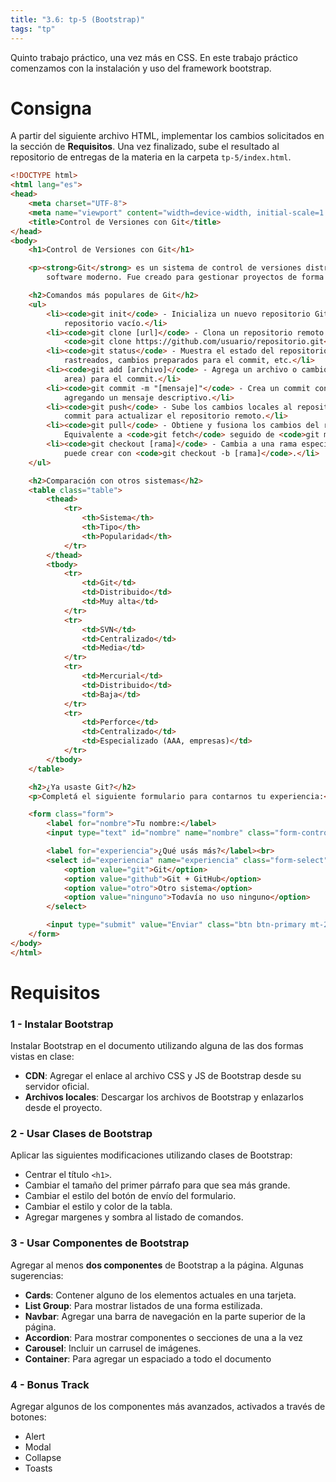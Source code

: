 ```yaml
---
title: "3.6: tp-5 (Bootstrap)"
tags: "tp"
---
```


Quinto trabajo práctico, una vez más en CSS. En este trabajo práctico comenzamos con la instalación y uso del framework bootstrap.

# Consigna

A partir del siguiente archivo HTML, implementar los cambios solicitados en la sección de **Requisitos**. Una vez finalizado, sube el resultado al repositorio de entregas de la materia en la carpeta `tp-5/index.html`.

```html
<!DOCTYPE html>
<html lang="es">
<head>
    <meta charset="UTF-8">
    <meta name="viewport" content="width=device-width, initial-scale=1.0">
    <title>Control de Versiones con Git</title>
</head>
<body>
    <h1>Control de Versiones con Git</h1>

    <p><strong>Git</strong> es un sistema de control de versiones distribuido, ampliamente utilizado en el desarrollo de
        software moderno. Fue creado para gestionar proyectos de forma rápida, eficiente y colaborativa.</p>

    <h2>Comandos más populares de Git</h2>
    <ul>
        <li><code>git init</code> - Inicializa un nuevo repositorio Git en el directorio actual. Este comando crea un
            repositorio vacío.</li>
        <li><code>git clone [url]</code> - Clona un repositorio remoto en tu máquina local. Ejemplo:
            <code>git clone https://github.com/usuario/repositorio.git</code>.</li>
        <li><code>git status</code> - Muestra el estado del repositorio: archivos modificados, nuevos archivos no
            rastreados, cambios preparados para el commit, etc.</li>
        <li><code>git add [archivo]</code> - Agrega un archivo o cambios específicos al área de preparación (staging
            area) para el commit.</li>
        <li><code>git commit -m "[mensaje]"</code> - Crea un commit con los archivos añadidos al área de preparación,
            agregando un mensaje descriptivo.</li>
        <li><code>git push</code> - Sube los cambios locales al repositorio remoto. Generalmente se usa después de un
            commit para actualizar el repositorio remoto.</li>
        <li><code>git pull</code> - Obtiene y fusiona los cambios del repositorio remoto al repositorio local.
            Equivalente a <code>git fetch</code> seguido de <code>git merge</code>.</li>
        <li><code>git checkout [rama]</code> - Cambia a una rama específica del repositorio. Si la rama no existe, se
            puede crear con <code>git checkout -b [rama]</code>.</li>
    </ul>

    <h2>Comparación con otros sistemas</h2>
    <table class="table">
        <thead>
            <tr>
                <th>Sistema</th>
                <th>Tipo</th>
                <th>Popularidad</th>
            </tr>
        </thead>
        <tbody>
            <tr>
                <td>Git</td>
                <td>Distribuido</td>
                <td>Muy alta</td>
            </tr>
            <tr>
                <td>SVN</td>
                <td>Centralizado</td>
                <td>Media</td>
            </tr>
            <tr>
                <td>Mercurial</td>
                <td>Distribuido</td>
                <td>Baja</td>
            </tr>
            <tr>
                <td>Perforce</td>
                <td>Centralizado</td>
                <td>Especializado (AAA, empresas)</td>
            </tr>
        </tbody>
    </table>

    <h2>¿Ya usaste Git?</h2>
    <p>Completá el siguiente formulario para contarnos tu experiencia:</p>

    <form class="form">
        <label for="nombre">Tu nombre:</label>
        <input type="text" id="nombre" name="nombre" class="form-control">

        <label for="experiencia">¿Qué usás más?</label><br>
        <select id="experiencia" name="experiencia" class="form-select">
            <option value="git">Git</option>
            <option value="github">Git + GitHub</option>
            <option value="otro">Otro sistema</option>
            <option value="ninguno">Todavía no uso ninguno</option>
        </select>

        <input type="submit" value="Enviar" class="btn btn-primary mt-2">
    </form>
</body>
</html>
```

# Requisitos

### 1 - Instalar Bootstrap

Instalar Bootstrap en el documento utilizando alguna de las dos formas vistas en clase:

- **CDN**: Agregar el enlace al archivo CSS y JS de Bootstrap desde su servidor oficial.
- **Archivos locales**: Descargar los archivos de Bootstrap y enlazarlos desde el proyecto.

### 2 - Usar Clases de Bootstrap

Aplicar las siguientes modificaciones utilizando clases de Bootstrap:

- Centrar el título `<h1>`.
- Cambiar el tamaño del primer párrafo para que sea más grande.
- Cambiar el estilo del botón de envío del formulario.
- Cambiar el estilo y color de la tabla.
- Agregar margenes y sombra al listado de comandos.

### 3 - Usar Componentes de Bootstrap

Agregar al menos **dos componentes** de Bootstrap a la página. Algunas sugerencias:

- **Cards**: Contener alguno de los elementos actuales en una tarjeta.
- **List Group**: Para mostrar listados de una forma estilizada.
- **Navbar**: Agregar una barra de navegación en la parte superior de la página.
- **Accordion**: Para mostrar componentes o secciones de una a la vez
- **Carousel**: Incluir un carrusel de imágenes.
- **Container**: Para agregar un espaciado a todo el documento

### 4 - Bonus Track

Agregar algunos de los componentes más avanzados, activados a través de botones:

- Alert
- Modal
- Collapse
- Toasts